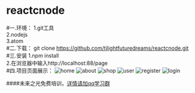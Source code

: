 # reactcnode
#一.环境：
	1.git工具<br />
	2.nodejs<br />
	3.atom<br />
#二.下载：
    git clone  https://github.com/tjlightfuturedreams/reactcnode.git<br />
#三.安装
   1.npm install<br />
   2.在浏览器中输入http://localhost:88/page<br />
#四.项目页面展示：
![home](https://github.com/tjlightfuturedreams/reactcnode/blob/master/imglist/home.gif)
![about](https://github.com/tjlightfuturedreams/reactcnode/blob/master/imglist/about.gif)
![shop](https://github.com/tjlightfuturedreams/reactcnode/blob/master/imglist/shop.gif)
![user](https://github.com/tjlightfuturedreams/reactcnode/blob/master/imglist/user.gif)
![register](https://github.com/tjlightfuturedreams/reactcnode/blob/master/imglist/register.gif)
![login](https://github.com/tjlightfuturedreams/reactcnode/blob/master/imglist/login.gif)

####未来之光免费培训，[详情请加qq学习群](https://jq.qq.com/?_wv=1027&k=42y4Kav)